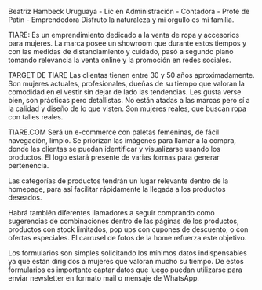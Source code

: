
Beatriz Hambeck
Uruguaya - Lic en Administración - Contadora - 
Profe de Patín - Emprendedora
Disfruto la naturaleza y mi orgullo es mi familia.

TIARE:
Es un emprendimiento dedicado a la venta de ropa y accesorios para mujeres. La marca posee un showroom que durante estos tiempos y con las medidas de distanciamiento y cuidado, pasó a segundo plano tomando relevancia la venta online y la promoción en redes sociales. 

TARGET DE TIARE
Las clientas tienen entre 30 y 50 años aproximadamente. Son mujeres actuales, profesionales, dueñas de su tiempo que valoran la comodidad en el vestir sin dejar de lado las tendencias. Les gusta verse bien, son prácticas pero detallistas. 
No están atadas a las marcas pero sí a la calidad y diseño de lo que visten.
Son mujeres reales, que buscan ropa con talles reales.

TIARE.COM
Será un e-commerce con paletas femeninas, de fácil navegación, limpio.
Se priorizan las imágenes para llamar a la compra, donde las clientas se puedan identificar y visualizarse usando los productos. El logo estará presente de varias formas para generar pertenencia.

Las categorías de productos tendrán un lugar relevante dentro de la homepage,  para así facilitar rápidamente la llegada a los productos deseados.

Habrá también diferentes llamadores a seguir comprando como sugerencias de combinaciones dentro de las páginas de los productos, productos con stock limitados, pop ups con cupones de descuento, o con ofertas especiales.
El carrusel de fotos de la home refuerza este objetivo.

Los formularios son simples solicitando los mínimos datos indispensables ya que están dirigidos a mujeres que valoran mucho su tiempo.
De estos formularios es importante captar datos que luego puedan utilizarse para enviar newsletter en formato mail o mensaje de WhatsApp.
